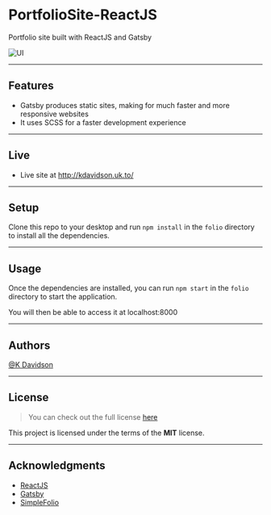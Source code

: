 # PortfolioSite-ReactJS

Portfolio site built with ReactJS and Gatsby

![UI](https://i.postimg.cc/wMBHTkbf/GIF-30-04-2022-15-29-30.gif)

---

## Features

-   Gatsby produces static sites, making for much faster and more responsive websites
-   It uses SCSS for a faster development experience

---

## Live

-   Live site at http://kdavidson.uk.to/

---

## Setup

Clone this repo to your desktop and run `npm install` in the `folio` directory to install all the dependencies.

---

## Usage

Once the dependencies are installed, you can run `npm start` in the `folio` directory to start the application.

You will then be able to access it at localhost:8000

---

## Authors

[@K Davidson](mailto:kaushdavidson@icloud.com)

---

## License

> You can check out the full license [here](LICENSE)

This project is licensed under the terms of the **MIT** license.

---

## Acknowledgments

-   [ReactJS](https://reactjs.org/)
-   [Gatsby](https://www.gatsbyjs.com/)
-   [SimpleFolio](https://github.com/cobiwave/gatsby-simplefolio)
